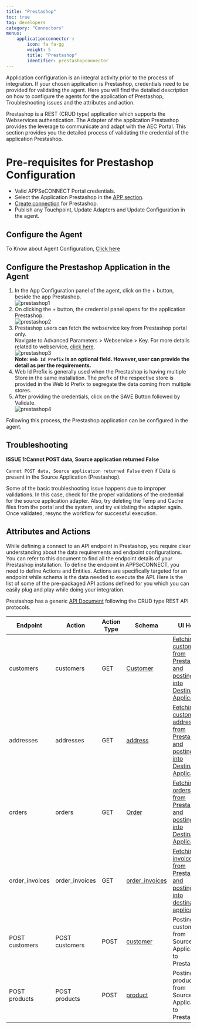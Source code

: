 ```yaml
---
title: "Prestashop"
toc: true
tag: developers
category: "Connectors"
menus: 
    applicationconnector : 
        icon: fa fa-gg
        weight: 5 
        title: "Prestashop"
        identifier: prestashopconnector
---
```


Application configuration is an integral activity prior to the process of integration. If your chosen application is Prestashop, credentials 
need to be provided for validating the agent. Here you will find the detailed description on how to configure the agents for the application
of Prestashop, Troubleshooting issues and the attributes and action.

Prestashop is a REST (CRUD type) application which supports the Webservices authentication. The Adapter of the application Prestashop provides 
the leverage to communicate and adapt with the AEC Portal. This section provides you the detailed process of validating the credential of the 
application Prestashop.

# Pre-requisites for Prestashop Configuration 

* Valid APPSeCONNECT Portal credentials.
* Select the Application Prestashop in the [APP section](/configuring%20appseconnect/configurations/#process-of-choosing-app).
* [Create connection](/getting%20started/configurations-for-integration/#configuring-connector-while-creating-connection) for Prestashop.
* Publish any Touchpoint, Update Adapters and Update Configuration in the agent.

## Configure the Agent

To Know about Agent Configuration, [Click here](/deployment/Deployment-Configuration/)

## Configure the Prestashop Application in the Agent

1. In the App Configuration panel of the agent, click on the + button, beside the app Prestashop.  
![prestashop1](/staticfiles/connectors/media/application-connector/prestashop1.png)     
2. On clicking the + button, the credential panel opens for the application Prestashop.   
![prestashop2](/staticfiles/connectors/media/application-connector/prestashop2.png)    
3. Prestashop users can fetch the webservice key from Prestashop portal only.   
   Navigate to Advanced Parameters > Webservice > Key. For more details related to webservice, [click here](https://devdocs.prestashop.com/1.7/development/webservice/).    
![prestashop3](/staticfiles/connectors/media/application-connector/prestashop3.png)    
**Note: `Web Id Prefix` is an optional field. However, user can provide the detail as per the requirements.**  
4. Web Id Prefix is generally used when the Prestashop is having multiple Store in the same installation. 
   The prefix of the respective store is provided in the Web Id Prefix to segregate the data coming from multiple stores.
5. After providing the credentials, click on the SAVE Button followed by Validate.  
![prestashop4](/staticfiles/connectors/media/application-connector/prestashop4.png)    

Following this process, the Prestashop application can be configured in the agent.

## Troubleshooting

**ISSUE 1:Cannot POST data, Source application returned False**

`Cannot POST data, Source application returned False` even if Data is present in the Source Application (Prestashop).

Some of the basic troubleshooting issue happens due to improper validations. In this case, check for the proper validations of the credential 
for the source application adapter. Also, try deleting the Temp and Cache files from the portal and the system, and try validating the adapter again. 
Once validated, resync the workflow for successful execution.

## Attributes and Actions

While defining a connect to an API endpoint in Prestashop, you require clear understanding about the data requirements and endpoint configurations. 
You can refer to this document to find all the endpoint details of your Prestashop installation. To define the endpoint in APPSeCONNECT, you need 
to define Actions and Entities. Actions are specifically targeted for an endpoint while schema is the data needed to execute the API. Here is the 
list of some of the pre-packaged API actions defined for you which you can easily plug and play while doing your integration.

Prestashop has a generic [API Document](https://devdocs.prestashop.com/1.7/development/webservice/) following the CRUD type REST API protocols. 

|Endpoint|Action|Action Type|Schema|UI Help|
|---|---|---|---|------|
|customers|customers|GET|[Customer](https://portal.appseconnect.com/Account/Login?ReturnUrl=%2fAppEntityAction%3fAppVersionId%3d2280f742-83d4-4605-acbd-c4246086fab5%26entityId%3d71faa24b-4ecd-4fa9-b2dd-f42cd0a04de5%26entityActionId%3d18d50f59-0f74-4e0a-8a33-e9ab25090f4b%26orgId%3dd21688a4-8967-48de-ae82-31dda565ec51%26IsFromPopup%3dFalse&AppVersionId=2280f742-83d4-4605-acbd-c4246086fab5&entityId=71faa24b-4ecd-4fa9-b2dd-f42cd0a04de5&entityActionId=18d50f59-0f74-4e0a-8a33-e9ab25090f4b&orgId=d21688a4-8967-48de-ae82-31dda565ec51&IsFromPopup=False#!)|[Fetching customers from Prestashop and posting it into Destination Application](http://doc.prestashop.com/display/PS14/Managing+Customers#ManagingCustomers)|
|addresses|addresses|GET|[address](https://portal.appseconnect.com/Account/Login?ReturnUrl=%2fAppEntityAction%3fAppVersionId%3d2280f742-83d4-4605-acbd-c4246086fab5%26entityId%3d62606e78-cff8-4b33-9498-5aef4df43f19%26entityActionId%3d87be2f2f-aedc-4e4d-a696-604d9e8d26b7%26orgId%3dd21688a4-8967-48de-ae82-31dda565ec51%26IsFromPopup%3dFalse&AppVersionId=2280f742-83d4-4605-acbd-c4246086fab5&entityId=62606e78-cff8-4b33-9498-5aef4df43f19&entityActionId=87be2f2f-aedc-4e4d-a696-604d9e8d26b7&orgId=d21688a4-8967-48de-ae82-31dda565ec51&IsFromPopup=False#!)|[Fetching customer address from Prestashop and posting it into Destination Application](http://doc.prestashop.com/display/PS17/Customer+addresses)|
|orders|orders|GET|[Order](https://portal.appseconnect.com/Account/Login?ReturnUrl=%2fAppEntityAction%3fAppVersionId%3d2280f742-83d4-4605-acbd-c4246086fab5%26entityId%3dd14831fb-419e-47bb-8ead-19eadcbfd73b%26entityActionId%3d655ad116-e8d5-4619-9f4c-58060855b512%26orgId%3dd21688a4-8967-48de-ae82-31dda565ec51%26IsFromPopup%3dFalse&AppVersionId=2280f742-83d4-4605-acbd-c4246086fab5&entityId=d14831fb-419e-47bb-8ead-19eadcbfd73b&entityActionId=655ad116-e8d5-4619-9f4c-58060855b512&orgId=d21688a4-8967-48de-ae82-31dda565ec51&IsFromPopup=False#!)|[Fetching orders from Prestashop and posting it into Destination Application](http://doc.prestashop.com/display/PS17/Orders)|
|order_invoices|order_invoices|GET|[order_invoices](https://portal.appseconnect.com/Account/Login?ReturnUrl=%2fAppEntityAction%3fAppVersionId%3d2280f742-83d4-4605-acbd-c4246086fab5%26entityId%3d16224c0b-f158-40d4-bd0d-456c6f173a0a%26entityActionId%3dc4ad11f4-1043-4896-b642-589968ddb7d8%26orgId%3dd21688a4-8967-48de-ae82-31dda565ec51%26IsFromPopup%3dFalse&AppVersionId=2280f742-83d4-4605-acbd-c4246086fab5&entityId=16224c0b-f158-40d4-bd0d-456c6f173a0a&entityActionId=c4ad11f4-1043-4896-b642-589968ddb7d8&orgId=d21688a4-8967-48de-ae82-31dda565ec51&IsFromPopup=False#!)|[Fetching invoices from Prestashop and posting it into destination application](http://doc.prestashop.com/display/PS17/Invoices)|
|POST customers|POST customers|POST|[customer](https://portal.appseconnect.com/Account/Login?ReturnUrl=%2fAppEntityAction%3fAppVersionId%3d2280f742-83d4-4605-acbd-c4246086fab5%26entityId%3d71faa24b-4ecd-4fa9-b2dd-f42cd0a04de5%26entityActionId%3da0cd83f3-0b02-49e5-8560-770665a40722%26orgId%3dd21688a4-8967-48de-ae82-31dda565ec51%26IsFromPopup%3dFalse&AppVersionId=2280f742-83d4-4605-acbd-c4246086fab5&entityId=71faa24b-4ecd-4fa9-b2dd-f42cd0a04de5&entityActionId=a0cd83f3-0b02-49e5-8560-770665a40722&orgId=d21688a4-8967-48de-ae82-31dda565ec51&IsFromPopup=False#!)|Posting customers from Source Application to Prestashop|
|POST products|POST products|POST|[product](https://portal.appseconnect.com/Account/Login?ReturnUrl=%2fAppEntityAction%3fAppVersionId%3d2280f742-83d4-4605-acbd-c4246086fab5%26entityId%3d28e2659a-b7e3-4012-8645-6f31d7f4bbe7%26entityActionId%3dbbb46ef1-00df-4145-892b-9ade7b1f6eb3%26orgId%3dd21688a4-8967-48de-ae82-31dda565ec51%26IsFromPopup%3dFalse&AppVersionId=2280f742-83d4-4605-acbd-c4246086fab5&entityId=28e2659a-b7e3-4012-8645-6f31d7f4bbe7&entityActionId=bbb46ef1-00df-4145-892b-9ade7b1f6eb3&orgId=d21688a4-8967-48de-ae82-31dda565ec51&IsFromPopup=False#!)|Posting products from Source Application to Prestashop|





